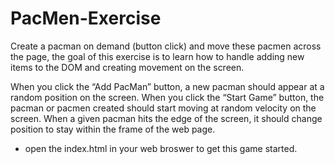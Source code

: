 # PacMen-Exercise
Create a pacman on demand (button click) and move these pacmen across the page, the goal of this exercise is to learn how to handle adding new items to the DOM and creating movement on the screen.

When you click the “Add PacMan” button, a new pacman should appear at a random position on the screen.
When you click the “Start Game” button, the pacman or pacmen created should start moving at random velocity on the screen.
When a given pacman hits the edge of the screen, it should change position to stay within the frame of the web page.

* open the index.html in your web broswer to get this game started.
